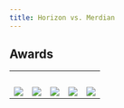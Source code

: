 ```yaml
---
title: Horizon vs. Merdian
---
```


## Awards

<table class="table">
    <tr>
        <td>&nbsp;</td>
    </tr>
    <tr>
        <td><a href="http://wiki.opennms.org/wiki/Awards" target="_BLANK"><img src="../images/2005-Linux-World-Expo-best.jpg" /></a></td>
        <td><a href="http://wiki.opennms.org/wiki/Awards" target="_BLANK"><img src="../images/2007-product-leadership-award-gold.jpg" /></a></td>
        <td><a href="http://wiki.opennms.org/wiki/Awards" target="_BLANK"><img src="../images/2008-product-leadership-award-bronze.jpg" /></a></td>
        <td><a href="http://wiki.opennms.org/wiki/Awards" target="_BLANK"><img src="../images/2009-bossie.jpg" /></a></td>
        <td><a href="http://wiki.opennms.org/wiki/Awards" target="_BLANK"><img src="../images/2010-bossie.jpg" /></a></td>
    </tr>
</table>
